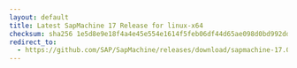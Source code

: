 ```yaml
---
layout: default
title: Latest SapMachine 17 Release for linux-x64
checksum: sha256 1e5d8e9e18f4a4e45e554e1614f5feb06df44d65ae098d0bd992dd3fc72e4b6f
redirect_to:
  - https://github.com/SAP/SapMachine/releases/download/sapmachine-17.0.7/sapmachine-jre-17.0.7_linux-x64_bin.tar.gz
---
```

